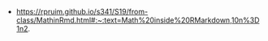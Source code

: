 * https://rpruim.github.io/s341/S19/from-class/MathinRmd.html#:~:text=Math%20inside%20RMarkdown,10n%3D1n2.
